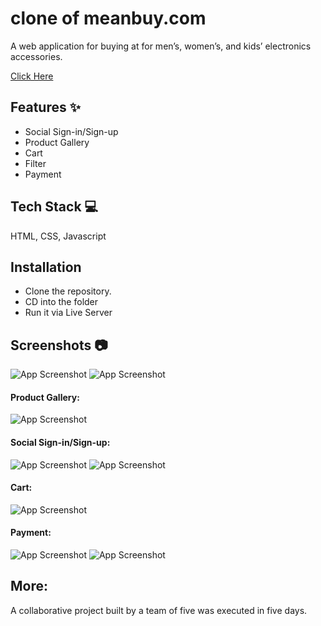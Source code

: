 # clone of meanbuy.com


A web application for buying at for men’s, women’s, and kids’ electronics accessories.


[Click Here](https://astonishing-valkyrie-bbc329.netlify.app/)
## Features ✨

- Social Sign-in/Sign-up
- Product Gallery
- Cart
- Filter
- Payment
## Tech Stack 💻

HTML, CSS, Javascript


## Installation

- Clone the repository.
- CD into the folder
- Run it via Live Server 

## Screenshots 📷

![App Screenshot](https://i.imgur.com/XKcMfWT.png)
![App Screenshot](https://i.imgur.com/383NZf8.png)

#### Product Gallery:
![App Screenshot](https://i.imgur.com/4zhVT1C.png)

#### Social Sign-in/Sign-up:
![App Screenshot](https://i.imgur.com/6i7Qtch.png)
![App Screenshot](https://i.imgur.com/Tc8s12J.png)

#### Cart:
![App Screenshot](https://i.imgur.com/v8M4mSg.png)

#### Payment:
![App Screenshot](https://i.imgur.com/75WpIDi.png)
![App Screenshot](https://i.imgur.com/yW6EtPi.png)
## More:

A collaborative project built by a team of five was executed in five days.
